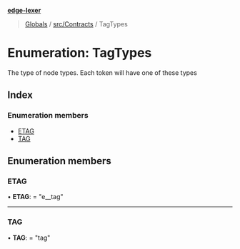 **[edge-lexer](../README.md)**

> [Globals](../README.md) / [src/Contracts](../modules/src_contracts.md) / TagTypes

# Enumeration: TagTypes

The type of node types. Each token
will have one of these types

## Index

### Enumeration members

* [ETAG](src_contracts.tagtypes.md#etag)
* [TAG](src_contracts.tagtypes.md#tag)

## Enumeration members

### ETAG

•  **ETAG**:  = "e\_\_tag"

___

### TAG

•  **TAG**:  = "tag"
